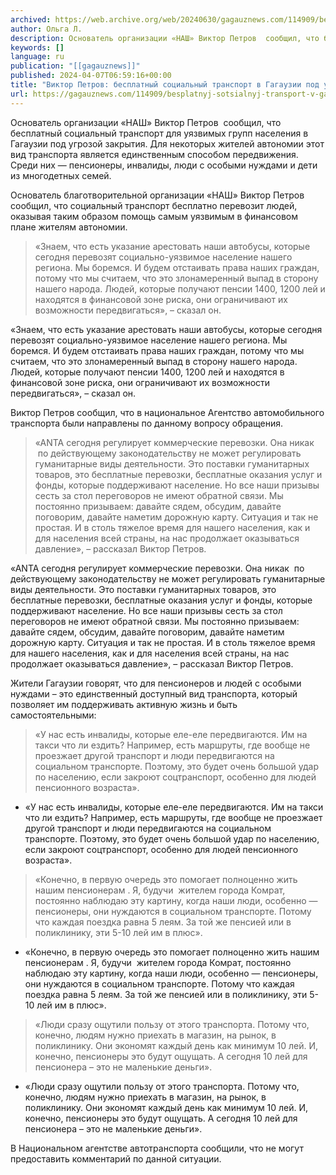 ```yaml
---
archived: https://web.archive.org/web/20240630/gagauznews.com/114909/besplatnyj-sotsialnyj-transport-v-gagauzii-pod-ugrozoj-zakrytiya.html
author: Ольга Л.
description: Основатель организации «НАШ» Виктор Петров  сообщил, что бесплатный социальный транспорт для уязвимых групп населения в Гагаузии под угрозой закрытия. Для некоторых жителей автономии этот вид транспорта является единственным способом передвижения. Среди них — пенсионеры, инвалиды, люди с особыми нуждами и дети из многодетных семей. Основатель благотворительной организации «НАШ» Виктор Петров сообщил, что социальный транспорт бесплатно перевозит людей, оказывая таким образом помощь самым уязвимым в финансовом плане жителям автономии. «Знаем, что есть указание арестовать наши автобусы, которые сегодня перевозят социально-уязвимое население нашего региона. Мы боремся. И будем отстаивать права наших граждан, потому что мы считаем, что это злонамеренный выпад в сторону […]
keywords: []
language: ru
publication: "[[gagauznews]]"
published: 2024-04-07T06:59:16+00:00
title: "Виктор Петров: бесплатный социальный транспорт в Гагаузии под угрозой закрытия"
url: https://gagauznews.com/114909/besplatnyj-sotsialnyj-transport-v-gagauzii-pod-ugrozoj-zakrytiya.html
---
```


Основатель организации «НАШ» Виктор Петров  сообщил, что бесплатный социальный транспорт для уязвимых групп населения в Гагаузии под угрозой закрытия. Для некоторых жителей автономии этот вид транспорта является единственным способом передвижения. Среди них — пенсионеры, инвалиды, люди с особыми нуждами и дети из многодетных семей.

Основатель благотворительной организации «НАШ» Виктор Петров сообщил, что социальный транспорт бесплатно перевозит людей, оказывая таким образом помощь самым уязвимым в финансовом плане жителям автономии.

> «Знаем, что есть указание арестовать наши автобусы, которые сегодня перевозят социально-уязвимое население нашего региона. Мы боремся. И будем отстаивать права наших граждан, потому что мы считаем, что это злонамеренный выпад в сторону нашего народа. Людей, которые получают пенсии 1400, 1200 лей и находятся в финансовой зоне риска, они ограничивают их возможности передвигаться», – сказал он.

«Знаем, что есть указание арестовать наши автобусы, которые сегодня перевозят социально-уязвимое население нашего региона. Мы боремся. И будем отстаивать права наших граждан, потому что мы считаем, что это злонамеренный выпад в сторону нашего народа. Людей, которые получают пенсии 1400, 1200 лей и находятся в финансовой зоне риска, они ограничивают их возможности передвигаться», – сказал он.

Виктор Петров сообщил, что в национальное Агентство автомобильного транспорта были направлены по данному вопросу обращения.

> «АNTA сегодня регулирует коммерческие перевозки. Она никак  по действующему законодательству не может регулировать гуманитарные виды деятельности. Это поставки гуманитарных товаров, это бесплатные перевозки, бесплатные оказания услуг и фонды, которые поддерживают население. Но все наши призывы сесть за стол переговоров не имеют обратной связи. Мы постоянно призываем: давайте сядем, обсудим, давайте поговорим, давайте наметим дорожную карту. Ситуация и так не простая. И в столь тяжелое время для нашего населения, как и для населения всей страны, на нас продолжает оказываться давление», – рассказал Виктор Петров.

«АNTA сегодня регулирует коммерческие перевозки. Она никак  по действующему законодательству не может регулировать гуманитарные виды деятельности. Это поставки гуманитарных товаров, это бесплатные перевозки, бесплатные оказания услуг и фонды, которые поддерживают население. Но все наши призывы сесть за стол переговоров не имеют обратной связи. Мы постоянно призываем: давайте сядем, обсудим, давайте поговорим, давайте наметим дорожную карту. Ситуация и так не простая. И в столь тяжелое время для нашего населения, как и для населения всей страны, на нас продолжает оказываться давление», – рассказал Виктор Петров.

Жители Гагаузии говорят, что для пенсионеров и людей с особыми нуждами – это единственный доступный вид транспорта, который позволяет им поддерживать активную жизнь и быть самостоятельными:

> «У нас есть инвалиды, которые еле-еле передвигаются. Им на такси что ли ездить? Например, есть маршруты, где вообще не проезжает другой транспорт и люди передвигаются на социальном транспорте. Поэтому, это будет очень большой удар по населению, если закроют соцтранспорт, особенно для людей пенсионного возраста».

* «У нас есть инвалиды, которые еле-еле передвигаются. Им на такси что ли ездить? Например, есть маршруты, где вообще не проезжает другой транспорт и люди передвигаются на социальном транспорте. Поэтому, это будет очень большой удар по населению, если закроют соцтранспорт, особенно для людей пенсионного возраста».



> «Конечно, в первую очередь это помогает полноценно жить нашим пенсионерам . Я, будучи  жителем города Комрат, постоянно наблюдаю эту картину, когда наши люди, особенно — пенсионеры, они нуждаются в социальном транспорте. Потому что каждая поездка равна 5 леям. За той же пенсией или в поликлинику, эти 5-10 лей им в плюс».

* «Конечно, в первую очередь это помогает полноценно жить нашим пенсионерам . Я, будучи  жителем города Комрат, постоянно наблюдаю эту картину, когда наши люди, особенно — пенсионеры, они нуждаются в социальном транспорте. Потому что каждая поездка равна 5 леям. За той же пенсией или в поликлинику, эти 5-10 лей им в плюс».



> «Люди сразу ощутили пользу от этого транспорта. Потому что, конечно, людям нужно приехать в магазин, на рынок, в поликлинику. Они экономят каждый день как минимум 10 лей. И, конечно, пенсионеры это будут ощущать. А сегодня 10 лей для пенсионера – это не маленькие деньги».

* «Люди сразу ощутили пользу от этого транспорта. Потому что, конечно, людям нужно приехать в магазин, на рынок, в поликлинику. Они экономят каждый день как минимум 10 лей. И, конечно, пенсионеры это будут ощущать. А сегодня 10 лей для пенсионера – это не маленькие деньги».

В Национальном агентстве автотранспорта сообщили, что не могут предоставить комментарий по данной ситуации.
